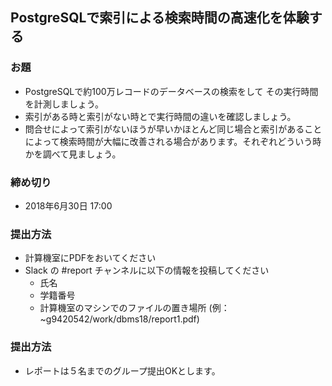 ## PostgreSQLで索引による検索時間の高速化を体験する

### お題
* PostgreSQLで約100万レコードのデータベースの検索をして
その実行時間を計測しましょう。
* 索引がある時と索引がない時とで実行時間の違いを確認しましょう。
* 問合せによって索引がないほうが早いかほとんど同じ場合と索引があることによって検索時間が大幅に改善される場合があります。それぞれどういう時かを調べて見ましょう。

### 締め切り
* 2018年6月30日 17:00 

### 提出方法
* 計算機室にPDFをおいてください
* Slack の #report チャンネルに以下の情報を投稿してください
  * 氏名
  * 学籍番号
  * 計算機室のマシンでのファイルの置き場所 (例：~g9420542/work/dbms18/report1.pdf)

### 提出方法
* レポートは５名までのグループ提出OKとします。


